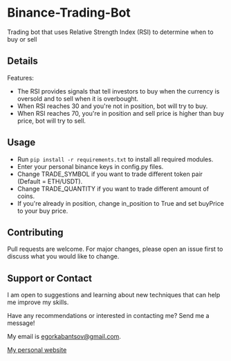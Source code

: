 # Binance-Trading-Bot
 Trading bot that uses Relative Strength Index (RSI) to determine when to buy or sell

## Details
Features:
* The RSI provides signals that tell investors to buy when the currency is oversold and to sell when it is overbought.
* When RSI reaches 30 and you're not in position, bot will try to buy.
* When RSI reaches 70, you're in position and sell price is higher than buy price, bot will try to sell.

## Usage
* Run `pip install -r requirements.txt` to install all required modules.
* Enter your personal binance keys in config.py files.
* Change TRADE_SYMBOL if you want to trade different token pair (Default = ETH/USDT).
* Change TRADE_QUANTITY if you want to trade different amount of coins.
* If you're already in position, change in_position to True and set buyPrice to your buy price.

## Contributing
Pull requests are welcome. For major changes, please open an issue first to discuss what you would like to change.

## Support or Contact
I am open to suggestions and learning about new techniques that can help me improve my skills.

Have any recommendations or interested in contacting me? Send me a message! 

My email is egorkabantsov@gmail.com.

[My personal website](https://egorkabantsov.netlify.app/)


